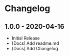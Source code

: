 # Changelog

## 1.0.0 - 2020-04-16
  - Initial Release
  - [Docs] Add readme.md
  - [Docs] Add Changelog
